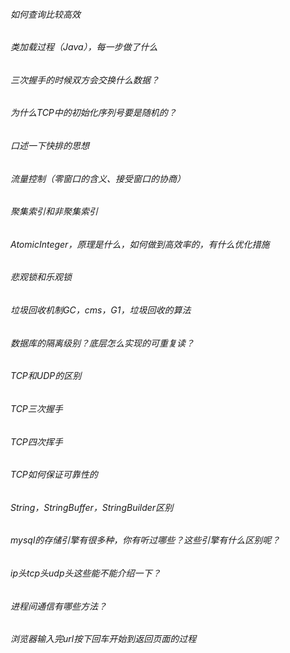###### 如何查询比较高效
###### 类加载过程（Java），每一步做了什么
###### 三次握手的时候双方会交换什么数据？
###### 为什么TCP中的初始化序列号要是随机的？
###### 口述一下快排的思想
###### 流量控制（零窗口的含义、接受窗口的协商）
###### 聚集索引和非聚集索引
###### AtomicInteger，原理是什么，如何做到高效率的，有什么优化措施
###### 悲观锁和乐观锁
###### 垃圾回收机制GC，cms，G1，垃圾回收的算法
###### 数据库的隔离级别？底层怎么实现的可重复读？
###### TCP和UDP的区别
###### TCP三次握手
###### TCP四次挥手
###### TCP如何保证可靠性的
###### String，StringBuffer，StringBuilder区别
###### mysql的存储引擎有很多种，你有听过哪些？这些引擎有什么区别呢？
###### ip头tcp头udp头这些能不能介绍一下？
###### 进程间通信有哪些方法？
###### 浏览器输入完url按下回车开始到返回页面的过程
